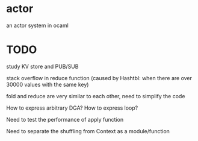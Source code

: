 # actor
an actor system in ocaml

# TODO
study KV store and PUB/SUB

stack overflow in reduce function (caused by Hashtbl: when there are over 30000 values with the same key)

fold and reduce are very similar to each other, need to simplify the code

How to express arbitrary DGA? How to express loop?

Need to test the performance of apply function

Need to separate the shuffling from Context as a module/function
